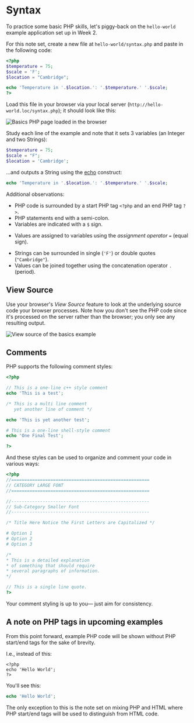 # Syntax

To practice some basic PHP skills, let's piggy-back on the `hello-world` example application set up in Week 2. 

For this note set, create a new file at `hello-world/syntax.php` and paste in the following code:

```php
<?php
$temperature = 75;
$scale = 'F';
$location = "Cambridge";

echo 'Temperature in '.$location.': '.$temperature.' '.$scale;
?>
```

Load this file in your browser via your local server (`http://hello-world.loc/syntax.php`); it should look like this:

<img src='https://s3.amazonaws.com/making-the-internet/php-syntax-in-browser@2x.png' style='max-width:626px;' alt='Basics PHP page loaded in the browser'>

Study each line of the example and note that it sets 3 variables (an Integer and two Strings):

```php
$temperature = 75;
$scale = "F";
$location = 'Cambridge';
```

...and outputs a String using the [echo](http://php.net/manual/en/function.echo.php) construct:
```php
echo 'Temperature in '.$location.': '.$temperature.' '.$scale;
```

Additional observations:
* PHP code is surrounded by a start PHP tag `<?php` and an end PHP tag `?>`.
* PHP statements end with a semi-colon.
* Variables are indicated with a `$` sign.
+ Values are assigned to variables using the *assignment operator* `=` (equal sign).
* Strings can be surrounded in single (`'F'`) or double quotes (`"Cambridge"`).
* Values can be joined together using the concatenation operator `.` (period).


## View Source
Use your browser's *View Source* feature to look at the underlying source code your browser processes. Note how you don't see the PHP code since it's processed on the server rather than the browser; you only see any resulting output.

<img src='http://making-the-internet.s3.amazonaws.com/php-syntax-view-source@2x.png' style='max-width:626px;' alt='View source of the basics example'>


## Comments
PHP supports the following comment styles:

```php
<?php

// This is a one-line c++ style comment
echo 'This is a test';

/* This is a multi line comment
   yet another line of comment */

echo 'This is yet another test';

# This is a one-line shell-style comment
echo 'One Final Test';

?>
```

And these styles can be used to organize and comment your code in various ways:
```php
<?php
//=====================================================
// CATEGORY LARGE FONT
//=====================================================

//-----------------------------------------------------
// Sub-Category Smaller Font
//-----------------------------------------------------

/* Title Here Notice the First Letters are Capitalized */

# Option 1
# Option 2
# Option 3

/*
* This is a detailed explanation
* of something that should require
* several paragraphs of information.
*/

// This is a single line quote.
?>
```

Your comment styling is up to you&mdash; just aim for consistency.



## A note on PHP tags in upcoming examples
From this point forward, example PHP code will be shown without PHP start/end tags for the sake of brevity.

I.e., instead of this:
```
<?php
echo 'Hello World';
?>
```

You'll see this:
```php
echo 'Hello World';
```

The only exception to this is the note set on mixing PHP and HTML where PHP start/end tags will be used to distinguish from HTML code.
